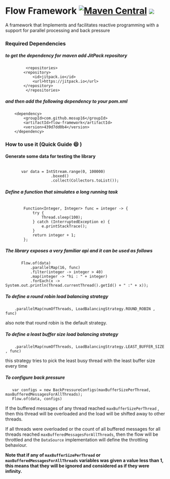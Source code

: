 # Flow Framework [![Maven Central](https://img.shields.io/maven-central/v/io.github.mosup16/flow-framework.svg?label=Maven%20Central)](https://search.maven.org/search?q=g:%22io.github.mosup16%22%20AND%20a:%22flow-framework%22)  [![](https://jitpack.io/v/mosup16/flow-framework.svg)](https://jitpack.io/#mosup16/flow-framework)

A framework that Implements and facilitates reactive programming with a support for parallel processing and back
pressure

### Required Dependencies

##### to get the dependency for maven add JitPack repository

```
         <repositories>
		<repository>
		    <id>jitpack.io</id>
		    <url>https://jitpack.io</url>
		</repository>
         </repositories>
```

##### and then add the following dependency to your pom.xml

```
	<dependency>
	    <groupId>com.github.mosup16</groupId>
	    <artifactId>flow-framework</artifactId>
	    <version>439d7dd0b4</version>
	</dependency>
```

### How to use it (Quick Guide 😄 )

#### Generate some data for testing the library

```

       var data = IntStream.range(0, 100000)
                    .boxed()
                    .collect(Collectors.toList());
```

##### Define a function that simulates a long running task

````

        Function<Integer, Integer> func = integer -> {
            try {
                Thread.sleep(100);
            } catch (InterruptedException e) {
                e.printStackTrace();
            }
            return integer + 1;
        };

````

##### The library exposes a very familiar api and it can be used as follows

```
       Flow.of(data)
           .parallelMap(16, func)
           .filter(integer -> integer > 40)
           .map(integer -> "hi : " + integer)
           .forEach(x -> System.out.println(Thread.currentThread().getId() + " :" + x));
```

##### To define a round robin load balancing strategy

```
	.parallelMap(numOfThreads, LoadBalancingStrategy.ROUND_ROBIN , func)
```

also note that round robin is the default strategy.

##### To define a least buffer size load balancing strategy

```
	.parallelMap(numOfThreads, LoadBalancingStrategy.LEAST_BUFFER_SIZE , func)
```

this strategy tries to pick the least busy thread with the least buffer size every time

##### To configure back pressure

```
   var configs = new BackPressureConfigs(maxBufferSizePerThread, maxBufferedMessagesForAllThreads);
   Flow.of(data, configs)
```

If the buffered messages of any thread reached ``maxBufferSizePerThread`` ,
then this thread will be overloaded and the load will be shifted away to other threads.

If all threads were overloaded or the count of all buffered messages for all threads reached ``maxBufferedMessagesForAllThreads``,
then the flow will be throttled and the ``DataSource`` implementation will define the throttling behaviour.

**Note that if any of ``maxBufferSizePerThread`` or ``maxBufferedMessagesForAllThreads`` variables was given a value less than 1,
this means that they will be ignored and considered as if they were infinity.**
